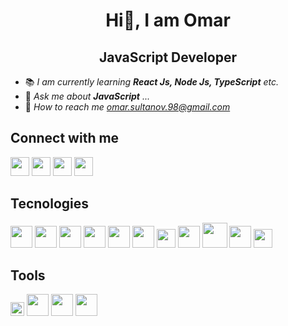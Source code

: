 # **<center>Hi👋, I am Omar</center>**
## **<center>JavaScript Developer</center>**
- 📚 *I am currently learning **React Js, Node Js, TypeScript** etc.*
- 💬 *Ask me about **JavaScript** ...*
- 📧  *How to reach me [omar.sultanov.98@gmail.com](omar.sultanov.98@gmail.com)*

## **Connect with me**
 [<img src="https://upload.wikimedia.org/wikipedia/commons/thumb/8/83/Telegram_2019_Logo.svg/800px-Telegram_2019_Logo.svg.png" width="30"/>](https://t.me/sultanrin) [<img src="https://cdn-icons-png.flaticon.com/512/174/174857.png" width="30"/>](https://www.linkedin.com/in/omar-sultanov)  [<img src="https://upload.wikimedia.org/wikipedia/commons/thumb/0/05/Facebook_Logo_%282019%29.png/1024px-Facebook_Logo_%282019%29.png" width="30"/>](https://www.facebook.com/omarsultanrin) [<img src="https://123pngdownload.com/wp-content/uploads/2018/12/instagram-icon-circle-transparent.png" width="30"/>](https://www.instagram.com/omarsultanov/) 


## **Tecnologies**
 <img src="https://upload.wikimedia.org/wikipedia/commons/thumb/3/38/HTML5_Badge.svg/1024px-HTML5_Badge.svg.png" width="35"/>  <img src="https://upload.wikimedia.org/wikipedia/commons/thumb/6/62/CSS3_logo.svg/240px-CSS3_logo.svg.png" width="35"/>  <img src="https://upload.wikimedia.org/wikipedia/commons/thumb/9/99/Unofficial_JavaScript_logo_2.svg/2048px-Unofficial_JavaScript_logo_2.svg.png" width="35"/> 
 <img src="https://upload.wikimedia.org/wikipedia/commons/thumb/4/4c/Typescript_logo_2020.svg/1200px-Typescript_logo_2020.svg.png" width="35"/>  <img src="https://www.joykal.com/wp-content/uploads/2019/09/jquery.png" width="35"/>  <img src="https://cdn4.iconfinder.com/data/icons/logos-3/600/React.js_logo-512.png" width="35"/>  <img src="https://www.vergic.com/wpsitefiles_de3fxs/wp-content/uploads/2017/04/logo.png" width="30"/> <img src="https://upload.wikimedia.org/wikipedia/commons/thumb/9/95/Vue.js_Logo_2.svg/555px-Vue.js_Logo_2.svg.png" width="35"/>  <img src="https://upload.wikimedia.org/wikipedia/commons/thumb/d/d9/Node.js_logo.svg/1280px-Node.js_logo.svg.png" width="40"/>  <img src="https://user-images.githubusercontent.com/47877911/88288497-d42b0400-cd2e-11ea-819f-e2fa50f5e60b.png" width="35"/> <img src="https://upload.wikimedia.org/wikipedia/commons/thumb/1/18/ISO_C%2B%2B_Logo.svg/306px-ISO_C%2B%2B_Logo.svg.png" width="30"/> 

## **Tools**
<img src="https://cdn.freebiesupply.com/logos/large/2x/figma-1-logo-png-transparent.png" width="22"/> <img src="https://seeklogo.com/images/P/postman-logo-0087CA0D15-seeklogo.com.png" width="35"/> <img src="https://git-scm.com/images/logos/downloads/Git-Icon-1788C.png" width="35"/> <img src="https://upload.wikimedia.org/wikipedia/commons/thumb/9/9a/Visual_Studio_Code_1.35_icon.svg/2048px-Visual_Studio_Code_1.35_icon.svg.png" width="35"/> 
